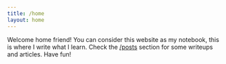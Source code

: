 ```yaml
---
title: /home
layout: home
---
```

Welcome home friend! 
You can consider this website as my notebook, this is where I write what I learn. 
Check the [/posts](/Posts.html) section for some writeups and articles.
Have fun!
<img scr="/assets/images/seifallah.png" style = "max-width: 100%; height: auto;">